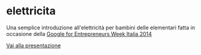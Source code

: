 # elettricita

Una semplice introduzione all'elettricità per bambini delle elementari fatta in occasione della [Google for Entrepreneurs Week Italia 2014](https://developers-it.googleblog.com/2014/09/google-for-entrepreneurs-week-italia.html)

[Vai alla presentazione](1_fulmine.html)
